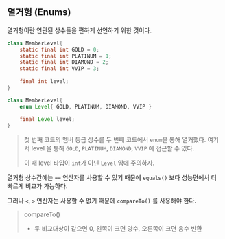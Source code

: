 ## 열거형 (Enums)

열거형이란 연관된 상수들을 편하게 선언하기 위한 것이다.

````java
class MemberLevel{
    static final int GOLD = 0;
    static final int PLATINUM = 1;
    static final int DIAMOND = 2;
    static final int VVIP = 3;
    
    final int level;
}
````

````java
class MemberLevel{
    enum Level{ GOLD, PLATINUM, DIAMOND, VVIP }
    
    final Level level;
}
````

> 첫 번째 코드의 멤버 등급 상수를 두 번째 코드에서 `enum`을 통해 열거했다. 여기서 level 을 통해 `GOLD`, `PLATINUM`, `DIAMOND`, `VVIP` 에 접근할 수 있다.
>
> 이 때 level 타입이 `int`가 아닌 `Level` 임에 주의하자.

열거형 상수간에는 `==` 연산자를 사용할 수 있기 때문에 `equals()` 보다 성능면에서 더 빠르게 비교가 가능하다.

그러나 `<`, `>` 연산자는 사용할 수 없기 때문에 `compareTo()` 를 사용해야 한다.

> compareTo()
>
> - 두 비교대상이 같으면 0, 왼쪽이 크면 양수, 오른쪽이 크면 음수 반환